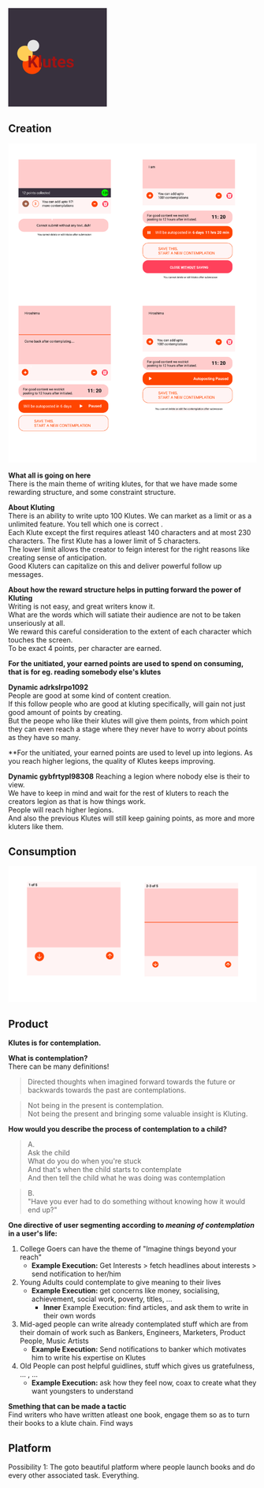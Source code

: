 <img src="/assets/pictures/klutesbloodred.png" alt="Logo of Klutes" width="200"/>

## Creation
![Klutes Creation](/assets/pictures/creationKlutes.svg)

**What all is going on here**<br>
There is the main theme of writing klutes, for that we have made some rewarding structure, and some constraint structure.<br>

**About Kluting**<br>
There is an ability to write upto 100 Klutes. We can market as a limit or as a unlimited feature. You tell which one is correct .<br>
Each Klute except the first requires atleast 140 characters and at most 230 characters. The first Klute has a lower limit of 5 characters.<br>
The lower limit allows the creator to feign interest for the right reasons like creating sense of anticipation.<br>
Good Kluters can capitalize on this and deliver powerful follow up messages.<br>

**About how the reward structure helps in putting forward the power of Kluting**<br>
Writing is not easy, and great writers know it.<br>
What are the words which will satiate their audience are not to be taken unseriously at all.<br>
We reward this careful consideration to the extent of each character which touches the screen.<br>
To be exact 4 points, per character are earned.

**For the unitiated, your earned points are used to spend on consuming, that is for eg. reading somebody else's klutes**<br>

**Dynamic adrkslrpo1092**<br>
People are good at some kind of content creation.<br>
If this follow people who are good at kluting specifically, will gain not just good amount of points by creating.<br>
But the peope who like their klutes will give them points, from which point they can even reach a stage where they never have to worry about points as they have so many.

**For the unitiated, your earned points are used to level up into legions. As you reach higher legions, the quality of Klutes keeps improving.<br>

**Dynamic gybfrtypl98308**
Reaching a legion where nobody else is their to view.<br>
We have to keep in mind and wait for the rest of kluters to reach the creators legion as that is how things work.<br>
People will reach higher legions.<br>
And also the previous Klutes will still keep gaining points, as more and more kluters like them.<br>

## Consumption
![Klutes Consumption](/assets/pictures/consumptionKlutes.svg)

## Product
**Klutes is for contemplation.**

**What is contemplation?**
<br>There can be many definitions!

>Directed thoughts when imagined forward towards the future or backwards towards the past are contemplations.

>Not being in the present is contemplation.<br>
>Not being the present and bringing some valuable insight is Kluting.

**How would you describe the process of contemplation to a child?**

>A.<br>Ask the child<br>What do you do when you're stuck <br>And that's when the child starts to contemplate<br> And then tell the child what he was doing was contemplation

>B.<br> "Have you ever had to do something without knowing how it would end up?"

**One directive of user segmenting according to _meaning of contemplation_ in a user's life:**
1. College Goers can have the theme of "Imagine things beyond your reach"<br>
    - **Example Execution:** Get Interests > fetch headlines about interests > send notification to her/him
2. Young Adults could contemplate to give meaning to their lives<br>
    - **Example Execution:** get concerns like money, socialising, achievement, social work, poverty, titles, ... 
       - **Inner** Example Execution: find articles, and ask them to write in their own words
3. Mid-aged people can write already contemplated stuff which are from their domain of work such as Bankers, Engineers, Marketers, Product People, Music Artists <br>
    - **Example Execution:** Send notifications to banker which motivates him to write his expertise on Klutes
4. Old People can post helpful guidlines, stuff which gives us gratefulness, ... , ...<br>
    - **Example Execution:** ask how they feel now, coax to create what they want youngsters to understand
    
**Smething that can be made a tactic**<br>
Find writers who have written atleast one book, engage them so as to turn their books to a klute chain. Find ways

## Platform

Possibility 1: The goto beautiful platform where people launch books and do every other associated task. Everything.
